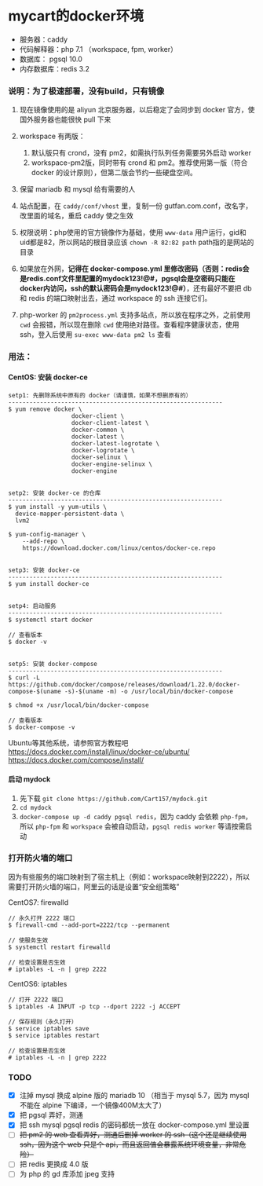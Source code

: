 # mycart的docker环境

+ 服务器：caddy
+ 代码解释器：php 7.1 （workspace, fpm, worker）
+ 数据库： pgsql 10.0
+ 内存数据库：redis 3.2


### 说明：为了极速部署，没有build，只有镜像

1. 现在镜像使用的是 aliyun 北京服务器，以后稳定了会同步到 docker 官方，使国外服务器也能很快 pull 下来

2. workspace 有两版：
    1. 默认版只有 crond，没有 pm2，如需执行队列任务需要另外启动 worker
    2. workspace-pm2版，同时带有 crond 和 pm2。推荐使用第一版（符合 docker 的设计原则），但第二版会节约一些硬盘空间。

3. 保留 mariadb 和 mysql 给有需要的人

4. 站点配置，在 `caddy/conf/vhost` 里，复制一份 gutfan.com.conf，改名字，改里面的域名，重启 caddy 使之生效

5. 权限说明：php使用的官方镜像作为基础，使用 `www-data` 用户运行，gid和uid都是82，所以网站的根目录应该 `chown -R 82:82 path` path指的是网站的目录

6. 如果放在外网，**记得在 docker-compose.yml 里修改密码（否则：redis会是redis.conf文件里配置的mydock123!@#，pgsql会是空密码只能在docker内访问，ssh的默认密码会是mydock123!@#）**，还有最好不要把 db 和 redis 的端口映射出去，通过 workspace 的 ssh 连接它们。

7. php-worker 的 `pm2process.yml` 支持多站点，所以放在程序之外，之前使用 `cwd` 会报错，所以现在删除 `cwd` 使用绝对路径。查看程序健康状态，使用 ssh，登入后使用 `su-exec www-data pm2 ls` 查看


### 用法：

#### CentOS: 安装 docker-ce
```
setp1: 先删除系统中原有的 docker（请谨慎，如果不想删原有的）
-------------------------------------------------------------
$ yum remove docker \
                  docker-client \
                  docker-client-latest \
                  docker-common \
                  docker-latest \
                  docker-latest-logrotate \
                  docker-logrotate \
                  docker-selinux \
                  docker-engine-selinux \
                  docker-engine


setp2: 安装 docker-ce 的仓库
-------------------------------------------------------------
$ yum install -y yum-utils \
  device-mapper-persistent-data \
  lvm2

$ yum-config-manager \
    --add-repo \
    https://download.docker.com/linux/centos/docker-ce.repo


setp3: 安装 docker-ce
-------------------------------------------------------------
$ yum install docker-ce


setp4: 启动服务
-------------------------------------------------------------
$ systemctl start docker

// 查看版本
$ docker -v


setp5: 安装 docker-compose
-------------------------------------------------------------
$ curl -L https://github.com/docker/compose/releases/download/1.22.0/docker-compose-$(uname -s)-$(uname -m) -o /usr/local/bin/docker-compose

$ chmod +x /usr/local/bin/docker-compose

// 查看版本
$ docker-compose -v
```

Ubuntu等其他系统，请参照官方教程吧<br>
https://docs.docker.com/install/linux/docker-ce/ubuntu/<br>
https://docs.docker.com/compose/install/

#### 启动 mydock

1. 先下载 `git clone https://github.com/Cart157/mydock.git`
2. `cd mydock`
3. `docker-compose up -d caddy pgsql redis`，因为 caddy 会依赖 `php-fpm`，所以 `php-fpm` 和 `workspace` 会被自动启动，`pgsql redis worker` 等请按需启动


### 打开防火墙的端口

因为有些服务的端口映射到了宿主机上（例如：workspace映射到2222），所以需要打开防火墙的端口，阿里云的话是设置“安全组策略”

CentOS7: firewalld
```
// 永久打开 2222 端口
$ firewall-cmd --add-port=2222/tcp --permanent

// 使服务生效
$ systemctl restart firewalld

// 检查设置是否生效
# iptables -L -n | grep 2222
```

CentOS6: iptables
```
// 打开 2222 端口
$ iptables -A INPUT -p tcp --dport 2222 -j ACCEPT

// 保存规则（永久打开）
$ service iptables save
$ service iptables restart

// 检查设置是否生效
# iptables -L -n | grep 2222
```


### TODO

- [X] 注掉 mysql 换成 alpine 版的 mariadb 10 （相当于 mysql 5.7，因为 mysql 不能在 alpine 下编译，一个镜像400M太大了）
- [X] 把 pgsql 弄好，测通
- [X] 把 ssh mysql pgsql redis 的密码都统一放在 docker-compose.yml 里设置
- [ ] ~~把 pm2 的 web 查看弄好，测通后删掉 worker 的 ssh（这个还是继续使用ssh，因为这个 web 只是个 api，而且返回值会暴露系统环境变量，非常危险）~~
- [ ] 把 redis 更换成 4.0 版
- [ ] 为 php 的 gd 库添加 jpeg 支持

